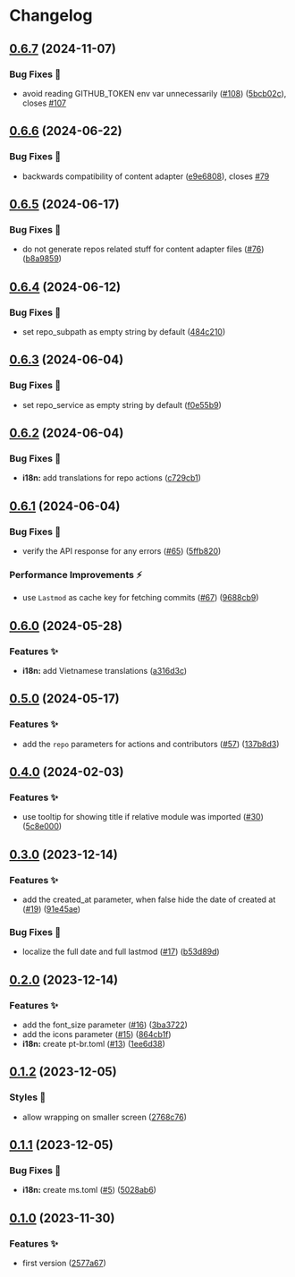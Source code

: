 # Changelog

## [0.6.7](https://github.com/hbstack/revision/compare/v0.6.6...v0.6.7) (2024-11-07)


### Bug Fixes 🐞

* avoid reading GITHUB_TOKEN env var unnecessarily ([#108](https://github.com/hbstack/revision/issues/108)) ([5bcb02c](https://github.com/hbstack/revision/commit/5bcb02cc15fe598b1d4ea1f5c63248d3257fc476)), closes [#107](https://github.com/hbstack/revision/issues/107)

## [0.6.6](https://github.com/hbstack/revision/compare/v0.6.5...v0.6.6) (2024-06-22)


### Bug Fixes 🐞

* backwards compatibility of content adapter ([e9e6808](https://github.com/hbstack/revision/commit/e9e6808044029c4c4526ad1f880d4b022bf88085)), closes [#79](https://github.com/hbstack/revision/issues/79)

## [0.6.5](https://github.com/hbstack/revision/compare/v0.6.4...v0.6.5) (2024-06-17)


### Bug Fixes 🐞

* do not generate repos related stuff for content adapter files ([#76](https://github.com/hbstack/revision/issues/76)) ([b8a9859](https://github.com/hbstack/revision/commit/b8a985908b9f1e64644a73213436e118f288c74a))

## [0.6.4](https://github.com/hbstack/revision/compare/v0.6.3...v0.6.4) (2024-06-12)


### Bug Fixes 🐞

* set repo_subpath as empty string by default ([484c210](https://github.com/hbstack/revision/commit/484c21004c6dfee2713bb3d15e3d83688131a751))

## [0.6.3](https://github.com/hbstack/revision/compare/v0.6.2...v0.6.3) (2024-06-04)


### Bug Fixes 🐞

* set repo_service as empty string by default ([f0e55b9](https://github.com/hbstack/revision/commit/f0e55b9b93f5f2368acbb543d29fe66e4d5730ed))

## [0.6.2](https://github.com/hbstack/revision/compare/v0.6.1...v0.6.2) (2024-06-04)


### Bug Fixes 🐞

* **i18n:** add translations for repo actions ([c729cb1](https://github.com/hbstack/revision/commit/c729cb1794be1fdd3268dfd77e28536519be8327))

## [0.6.1](https://github.com/hbstack/revision/compare/v0.6.0...v0.6.1) (2024-06-04)


### Bug Fixes 🐞

* verify the API response for any errors ([#65](https://github.com/hbstack/revision/issues/65)) ([5ffb820](https://github.com/hbstack/revision/commit/5ffb82024787ea4fb7de93fd0fb85460599db93b))


### Performance Improvements ⚡️

* use `Lastmod` as cache key for fetching commits ([#67](https://github.com/hbstack/revision/issues/67)) ([9688cb9](https://github.com/hbstack/revision/commit/9688cb935b1fdb41afa5abb87123cbb1bb662046))

## [0.6.0](https://github.com/hbstack/revision/compare/v0.5.0...v0.6.0) (2024-05-28)


### Features ✨

* **i18n:** add Vietnamese translations ([a316d3c](https://github.com/hbstack/revision/commit/a316d3cf4b2c9f12ae02e64ffdaec7ae7bb053e1))

## [0.5.0](https://github.com/hbstack/revision/compare/v0.4.0...v0.5.0) (2024-05-17)


### Features ✨

* add the `repo` parameters for actions and contributors ([#57](https://github.com/hbstack/revision/issues/57)) ([137b8d3](https://github.com/hbstack/revision/commit/137b8d34f54ed0c9500c64d9cecd716225a5ed3a))

## [0.4.0](https://github.com/hbstack/revision/compare/v0.3.0...v0.4.0) (2024-02-03)


### Features ✨

* use tooltip for showing title if relative module was imported ([#30](https://github.com/hbstack/revision/issues/30)) ([5c8e000](https://github.com/hbstack/revision/commit/5c8e000bd7622217e3e3d3617788619490a531ff))

## [0.3.0](https://github.com/hbstack/revision/compare/v0.2.0...v0.3.0) (2023-12-14)


### Features ✨

* add the created_at parameter, when false hide the date of created at ([#19](https://github.com/hbstack/revision/issues/19)) ([91e45ae](https://github.com/hbstack/revision/commit/91e45aec39ef0913bd584df888860c05eecf1d66))


### Bug Fixes 🐞

* localize the full date and full lastmod ([#17](https://github.com/hbstack/revision/issues/17)) ([b53d89d](https://github.com/hbstack/revision/commit/b53d89de273917ae5a79fa20faff4a72d319503c))

## [0.2.0](https://github.com/hbstack/revision/compare/v0.1.2...v0.2.0) (2023-12-14)


### Features ✨

* add the font_size parameter ([#16](https://github.com/hbstack/revision/issues/16)) ([3ba3722](https://github.com/hbstack/revision/commit/3ba372243ac2646d471a26fc53b2bda045eb37cf))
* add the icons parameter ([#15](https://github.com/hbstack/revision/issues/15)) ([864cb1f](https://github.com/hbstack/revision/commit/864cb1f4e1632b70240292df59a647932b785dd1))
* **i18n:** create pt-br.toml ([#13](https://github.com/hbstack/revision/issues/13)) ([1ee6d38](https://github.com/hbstack/revision/commit/1ee6d3818a0dfa46bb000a833a75ab8f0424d6e9))

## [0.1.2](https://github.com/hbstack/revision/compare/v0.1.1...v0.1.2) (2023-12-05)


### Styles 🎨

* allow wrapping on smaller screen ([2768c76](https://github.com/hbstack/revision/commit/2768c762c9c553ae7f6b2625b6596fef1a4e3b5b))

## [0.1.1](https://github.com/hbstack/revision/compare/v0.1.0...v0.1.1) (2023-12-05)


### Bug Fixes 🐞

* **i18n:** create ms.toml ([#5](https://github.com/hbstack/revision/issues/5)) ([5028ab6](https://github.com/hbstack/revision/commit/5028ab6c0a9ce71d2757fd3e82d7741597fc1fd0))

## [0.1.0](https://github.com/hbstack/revision/compare/v0.0.1...v0.1.0) (2023-11-30)


### Features ✨

* first version ([2577a67](https://github.com/hbstack/revision/commit/2577a676b8367b0993eb3d0d4b03981b2d5f94f5))
